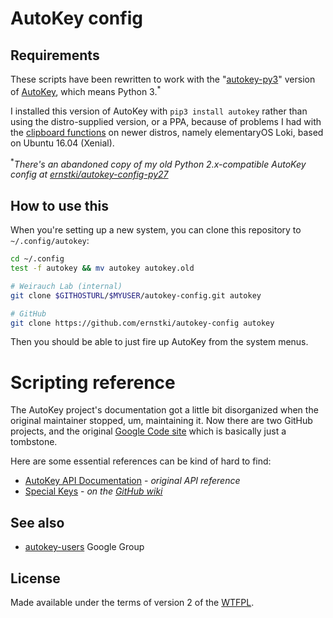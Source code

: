 # AutoKey config

## Requirements

These scripts have been rewritten to work with the "[autokey-py3][akpy3]"
version of [AutoKey][wp], which means Python 3.<sup>\*</sup>

I installed this version of AutoKey with `pip3 install autokey` rather than
using the distro-supplied version, or a PPA, because of problems I had with the
[clipboard functions][clip] on newer distros, namely elementaryOS Loki, based
on Ubuntu 16.04 (Xenial).

<sup>\*</sup>_There's an abandoned copy of my old Python 2.x-compatible AutoKey
config at [ernstki/autokey-config-py27][akcpy27]_


## How to use this

When you're setting up a new system, you can clone this repository to
`~/.config/autokey`:

```bash
cd ~/.config
test -f autokey && mv autokey autokey.old

# Weirauch Lab (internal)
git clone $GITHOSTURL/$MYUSER/autokey-config.git autokey

# GitHub
git clone https://github.com/ernstki/autokey-config autokey
```

Then you should be able to just fire up AutoKey from the system menus.


# Scripting reference
The AutoKey project's documentation got a little bit disorganized when the
original maintainer stopped, um, maintaining it. Now there are two GitHub
projects, and the original [Google Code site][gc] which is basically just a
tombstone.

Here are some essential references can be kind of hard to find:

* [AutoKey API Documentation][api] - _original API reference_
* [Special Keys][keys] - _on the [GitHub wiki][wiki]_


## See also

* [autokey-users][gg] Google Group


## License

Made available under the terms of version 2 of the [WTFPL][].


[akpy3]: https://github.com/autokey-py3/autokey
[wp]: https://en.wikipedia.org/wiki/AutoKey
[clip]: https://autokey-py3.github.io/lib.scripting.GtkClipboard-class.html
[akcpy27]: https://github.com/ernstki/autokey-config-py27
[gc]: https://code.google.com/archive/p/autokey/
[api]: https://autokey-py3.github.io/index.html
[keys]: https://github.com/autokey-py3/autokey/wiki/Special-Keys
[gg]: https://groups.google.com/forum/#!forum/autokey-users
[wiki]: https://github.com/autokey-py3/autokey/wiki
[wtfpl]: http://www.wtfpl.net/txt/copying/
